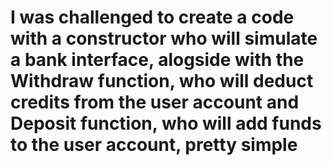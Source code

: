 # I was challenged to create a code with a constructor who will simulate a bank interface, alogside with the Withdraw function, who will deduct credits from the user account and Deposit function, who will add funds to the user account, pretty simple
